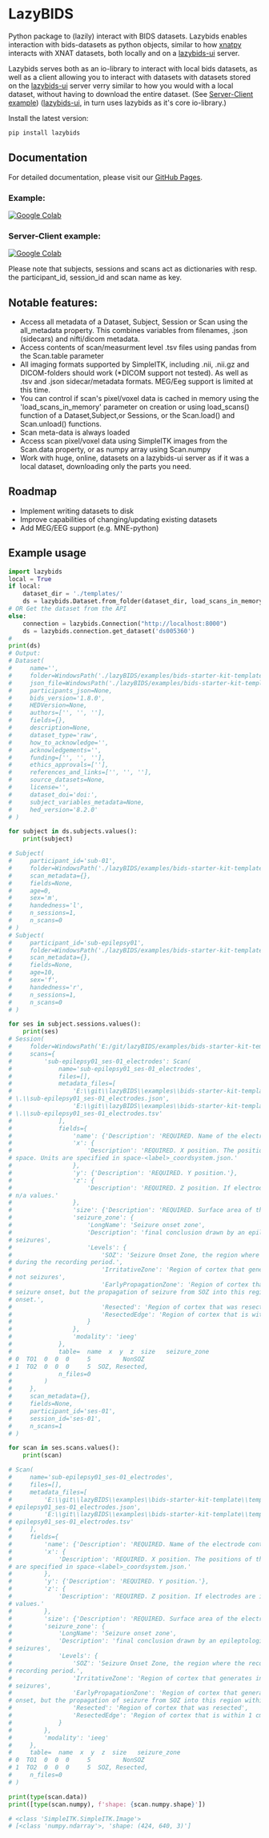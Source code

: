 # LazyBIDS

Python package to (lazily) interact with BIDS datasets. Lazybids enables interaction with bids-datasets as python objects, similar to how [xnatpy](https://xnat.readthedocs.io/en/latest/static/tutorial.html) interacts with XNAT datasets, both locally and on a [lazybids-ui](https://github.com/lazybids/lazybids-ui) server.

Lazybids serves both as an io-library to interact with local bids datasets, as well as a client allowing you to interact with datasets with datasets stored on the [lazybids-ui](https://github.com/lazybids/lazybids-ui) server verry similar to how you would with a local dataset, without having to download the entire dataset. (See [Server-Client example](#server-client-example)) ([lazybids-ui](https://github.com/lazybids/lazybids-ui), in turn uses lazybids as it's core io-library.)

Install the latest version:
```bash
pip install lazybids
```

## Documentation

For detailed documentation, please visit our [GitHub Pages](https://lazybids.github.io/lazybids/).


### Example:
[![Google Colab](https://colab.research.google.com/assets/colab-badge.svg)](https://colab.research.google.com/github/roelant001/lazybids/blob/master/examples/bids_starter_kit_load.ipynb)

### Server-Client example:
[![Google Colab](https://colab.research.google.com/assets/colab-badge.svg)](https://colab.research.google.com/github/roelant001/lazybids/blob/master/examples/api_test.ipynb)

Please note that subjects, sessions and scans act as dictionaries with resp. the participant_id, session_id and scan name as key.

## Notable features:
- Access all metadata of a Dataset, Subject, Session or Scan using the all_metadata property. This combines variables from filenames, .json (sidecars) and nifti/dicom metadata.
- Access contents of scan/measurment level .tsv files using pandas from the Scan.table parameter
- All imaging formats supported by SimpleITK, including .nii, .nii.gz and DICOM-folders should work (*DICOM support not tested). As well as .tsv and .json sidecar/metadata formats.
MEG/Eeg support is limited at this time.
- You can control if scan's pixel/voxel data is cached in memory using the 'load_scans_in_memory' parameter on creation or using load_scans() function of a Dataset,Subject,or Sessions, or the Scan.load() and Scan.unload() functions.
- Scan meta-data is always loaded
- Access scan pixel/voxel data using SimpleITK images from the Scan.data property, or as numpy array using Scan.numpy
- Work with huge, online, datasets on a lazybids-ui server as if it was a local dataset, downloading only the parts you need.

## Roadmap
- Implement writing datasets to disk
- Improve capabilities of changing/updating existing datasets
- Add MEG/EEG support (e.g. MNE-python)

## Example usage
```python
import lazybids
local = True
if local:
    dataset_dir = './templates/'
    ds = lazybids.Dataset.from_folder(dataset_dir, load_scans_in_memory=False)
# OR Get the dataset from the API
else:
    connection = lazybids.Connection("http://localhost:8000")
    ds = lazybids.connection.get_dataset('ds005360')
# 
print(ds)
# Output:
# Dataset(
#     name='',
#     folder=WindowsPath('./lazyBIDS/examples/bids-starter-kit-template/templates'),
#     json_file=WindowsPath('./lazyBIDS/examples/bids-starter-kit-template/templates/dataset_description.json'),
#     participants_json=None,
#     bids_version='1.8.0',
#     HEDVersion=None,
#     authors=['', '', ''],
#     fields={},
#     description=None,
#     dataset_type='raw',
#     how_to_acknowledge='',
#     acknowledgements='',
#     funding=['', '', ''],
#     ethics_approvals=[''],
#     references_and_links=['', '', ''],
#     source_datasets=None,
#     license='',
#     dataset_doi='doi:',
#     subject_variables_metadata=None,
#     hed_version='8.2.0'
# )
```

```python
for subject in ds.subjects.values():
    print(subject)

# Subject(
#     participant_id='sub-01',
#     folder=WindowsPath('./lazyBIDS/examples/bids-starter-kit-template/templates/sub-01'),
#     scan_metadata={},
#     fields=None,
#     age=0,
#     sex='m',
#     handedness='l',
#     n_sessions=1,
#     n_scans=0
# )
# Subject(
#     participant_id='sub-epilepsy01',
#     folder=WindowsPath('./lazyBIDS/examples/bids-starter-kit-template/templates/sub-epilepsy01'),
#     scan_metadata={},
#     fields=None,
#     age=10,
#     sex='f',
#     handedness='r',
#     n_sessions=1,
#     n_scans=0
# )

```

```python
for ses in subject.sessions.values():
    print(ses)
# Session(
#     folder=WindowsPath('E:/git/lazyBIDS/examples/bids-starter-kit-template/templates/sub-epilepsy01/ses-01'),
#     scans={
#         'sub-epilepsy01_ses-01_electrodes': Scan(
#             name='sub-epilepsy01_ses-01_electrodes',
#             files=[],
#             metadata_files=[
#                 'E:\\git\\lazyBIDS\\examples\\bids-starter-kit-template\\templates\\sub-epilepsy01\\ses-01\\./ieeg\
# \.\\sub-epilepsy01_ses-01_electrodes.json',
#                 'E:\\git\\lazyBIDS\\examples\\bids-starter-kit-template\\templates\\sub-epilepsy01\\ses-01\\./ieeg\
# \.\\sub-epilepsy01_ses-01_electrodes.tsv'
#             ],
#             fields={
#                 'name': {'Description': 'REQUIRED. Name of the electrode contact point.'},
#                 'x': {
#                     'Description': 'REQUIRED. X position. The positions of the center of each electrode in xyz 
# space. Units are specified in space-<label>_coordsystem.json.'
#                 },
#                 'y': {'Description': 'REQUIRED. Y position.'},
#                 'z': {
#                     'Description': 'REQUIRED. Z position. If electrodes are in 2D space this should be a column of 
# n/a values.'
#                 },
#                 'size': {'Description': 'REQUIRED. Surface area of the electrode, units MUST be in mm^2.'},
#                 'seizure_zone': {
#                     'LongName': 'Seizure onset zone',
#                     'Description': 'final conclusion drawn by an epileptologist on the electrodes involved in the 
# seizures',
#                     'Levels': {
#                         'SOZ': 'Seizure Onset Zone, the region where the recorded clinical seizures originated 
# during the recording period.',
#                         'IrritativeZone': 'Region of cortex that generates interictal epileptiform discharges, but 
# not seizures',
#                         'EarlyPropagationZone': 'Region of cortex that generates the initial seizure symptoms. Not 
# seizure onset, but the propagation of seizure from SOZ into this region within first 3 seconds from seizure 
# onset.',
#                         'Resected': 'Region of cortex that was resected',
#                         'ResectedEdge': 'Region of cortex that is within 1 cm of the edge of the resected area.'
#                     }
#                 },
#                 'modality': 'ieeg'
#             },
#             table=  name  x  y  z  size   seizure_zone
# 0  TO1  0  0  0     5         NonSOZ
# 1  TO2  0  0  0     5  SOZ, Resected,
#             n_files=0
#         )
#     },
#     scan_metadata={},
#     fields=None,
#     participant_id='ses-01',
#     session_id='ses-01',
#     n_scans=1
# )

for scan in ses.scans.values():
    print(scan)

# Scan(
#     name='sub-epilepsy01_ses-01_electrodes',
#     files=[],
#     metadata_files=[
#         'E:\\git\\lazyBIDS\\examples\\bids-starter-kit-template\\templates\\sub-epilepsy01\\ses-01\\./ieeg\\.\\sub-
# epilepsy01_ses-01_electrodes.json',
#         'E:\\git\\lazyBIDS\\examples\\bids-starter-kit-template\\templates\\sub-epilepsy01\\ses-01\\./ieeg\\.\\sub-
# epilepsy01_ses-01_electrodes.tsv'
#     ],
#     fields={
#         'name': {'Description': 'REQUIRED. Name of the electrode contact point.'},
#         'x': {
#             'Description': 'REQUIRED. X position. The positions of the center of each electrode in xyz space. Units
# are specified in space-<label>_coordsystem.json.'
#         },
#         'y': {'Description': 'REQUIRED. Y position.'},
#         'z': {
#             'Description': 'REQUIRED. Z position. If electrodes are in 2D space this should be a column of n/a 
# values.'
#         },
#         'size': {'Description': 'REQUIRED. Surface area of the electrode, units MUST be in mm^2.'},
#         'seizure_zone': {
#             'LongName': 'Seizure onset zone',
#             'Description': 'final conclusion drawn by an epileptologist on the electrodes involved in the 
# seizures',
#             'Levels': {
#                 'SOZ': 'Seizure Onset Zone, the region where the recorded clinical seizures originated during the 
# recording period.',
#                 'IrritativeZone': 'Region of cortex that generates interictal epileptiform discharges, but not 
# seizures',
#                 'EarlyPropagationZone': 'Region of cortex that generates the initial seizure symptoms. Not seizure 
# onset, but the propagation of seizure from SOZ into this region within first 3 seconds from seizure onset.',
#                 'Resected': 'Region of cortex that was resected',
#                 'ResectedEdge': 'Region of cortex that is within 1 cm of the edge of the resected area.'
#             }
#         },
#         'modality': 'ieeg'
#     },
#     table=  name  x  y  z  size   seizure_zone
# 0  TO1  0  0  0     5         NonSOZ
# 1  TO2  0  0  0     5  SOZ, Resected,
#     n_files=0
# )
```

```python
print(type(scan.data))
print([type(scan.numpy), f'shape: {scan.numpy.shape}'])

# <class 'SimpleITK.SimpleITK.Image'>
# [<class 'numpy.ndarray'>, 'shape: (424, 640, 3)']

```
